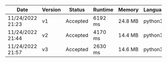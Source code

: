 |Date|Version|Status|Runtime|Memory|Language|
|---|---|---|---|---|---|
|11/24/2022 21:23|v1|Accepted|6192 ms|24.8 MB|python3|
|11/24/2022 21:44|v2|Accepted|4170 ms|14.4 MB|python3|
|11/24/2022 21:57|v3|Accepted|2630 ms|14.6 MB|python3|
